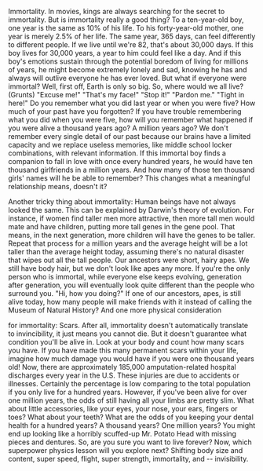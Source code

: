 
Immortality.
In movies, kings are always searching
for the secret to immortality.
But is immortality really a good thing?
To a ten-year-old boy,
one year is the same as 10% of his life.
To his forty-year-old mother,
one year is merely 2.5% of her life.
The same year, 365 days,
can feel differently to different people.
If we live until we&#39;re 82,
that&#39;s about 30,000 days.
If this boy lives for 30,000 years,
a year to him could feel like a day.
And if this boy&#39;s emotions sustain
through the potential boredom
of living for millions of years,
he might become extremely lonely and sad,
knowing he has and always will
outlive everyone he has ever loved.
But what if everyone were immortal?
Well, first off, Earth is only so big.
So, where would we all live?
(Grunts)
&quot;Excuse me!&quot;
&quot;That&#39;s my face!&quot;
&quot;Stop it!&quot;
&quot;Pardon me.&quot;
&quot;Tight in here!&quot;
Do you remember what you did last year
or when you were five?
How much of your past have you forgotten?
If you have trouble remembering
what you did when you were five,
how will you remember what happened
if you were alive a thousand years ago?
A million years ago?
We don&#39;t remember every single
detail of our past
because our brains have a limited capacity
and we replace useless memories,
like middle school locker combinations,
with relevant information.
If this immortal boy finds a companion
to fall in love with
once every hundred years,
he would have ten thousand girlfriends
in a million years.
And how many of those
ten thousand girls&#39; names
will he be able to remember?
This changes what a meaningful
relationship means, doesn&#39;t it?

Another tricky thing about immortality:
Human beings have not
always looked the same.
This can be explained
by Darwin&#39;s theory of evolution.
For instance, if women find
taller men more attractive,
then more tall men would mate
and have children,
putting more tall genes in the gene pool.
That means, in the next generation,
more children will have
the genes to be taller.
Repeat that process for a million years
and the average height
will be a lot taller
than the average height today,
assuming there&#39;s no natural disaster
that wipes out all the tall people.
Our ancestors were short, hairy apes.
We still have body hair,
but we don&#39;t look like apes any more.
If you&#39;re the only person who is immortal,
while everyone else keeps evolving,
generation after generation,
you will eventually look quite different
than the people who surround you.
&quot;Hi, how you doing?&quot;
If one of our ancestors, apes,
is still alive today,
how many people will make friends with it
instead of calling
the Museum of Natural History?
And one more physical consideration

for immortality:
Scars.
After all, immortality doesn&#39;t
automatically translate to invincibility,
it just means you cannot die.
But it doesn&#39;t guarantee
what condition you&#39;ll be alive in.
Look at your body
and count how many scars you have.
If you have made this many permanent scars
within your life,
imagine how much damage you would have
if you were one thousand years old!
Now, there are approximately
185,000 amputation-related
hospital discharges
every year in the U.S.
These injuries are due
to accidents or illnesses.
Certainly the percentage is low
comparing to the total population
if you only live for a hundred years.
However, if you&#39;ve been alive
for over one million years,
the odds of still having
all your limbs are pretty slim.
What about little accessories,
like your eyes, your nose, your ears,
fingers or toes?
What about your teeth?
What are the odds of you
keeping your dental health
for a hundred years?
A thousand years?
One million years?
You might end up looking like
a horribly scuffed-up Mr. Potato Head
with missing pieces and dentures.
So, are you sure you want to live forever?
Now, which superpower physics lesson
will you explore next?
Shifting body size and content,
super speed,
flight,
super strength,
immortality,
and --
invisibility.
